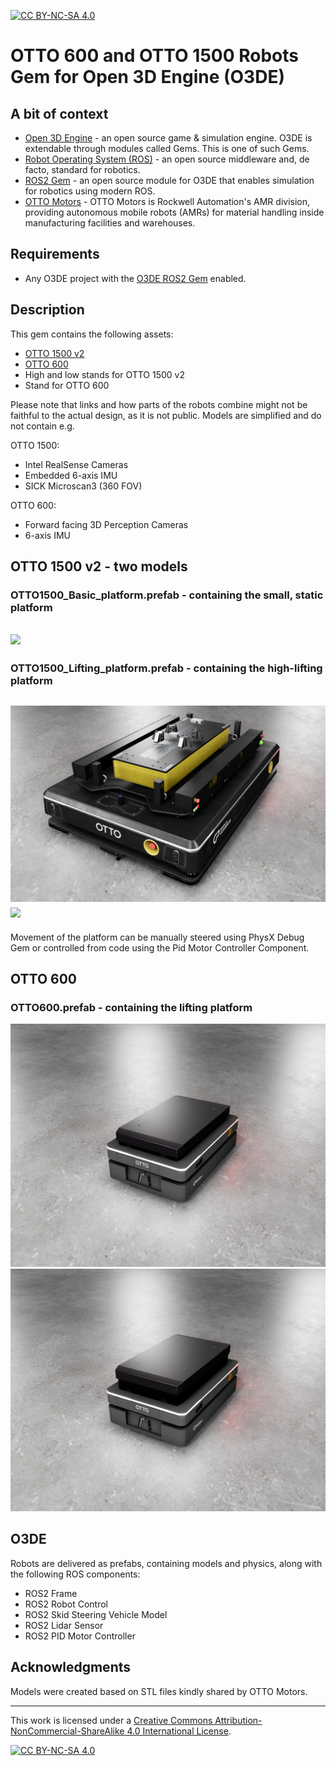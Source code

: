 [![CC BY-NC-SA 4.0][cc-by-nc-sa-shield]][cc-by-nc-sa]

# OTTO 600 and OTTO 1500 Robots Gem for Open 3D Engine (O3DE)

## A bit of context

* [Open 3D Engine](https:://o3de.org) - an open source game & simulation engine. O3DE is extendable through modules called Gems. This is one of such Gems.
* [Robot Operating System (ROS)](https://docs.ros.org/en/rolling/index.html) - an open source middleware and, de facto, standard for robotics.
* [ROS2 Gem](https://github.com/o3de/o3de-extras/tree/development/Gems/ROS2) - an open source module for O3DE that enables simulation for robotics using modern ROS.
* [OTTO Motors](https://ottomotors.com/) - OTTO Motors is Rockwell Automation's AMR division, providing autonomous mobile robots (AMRs) for material handling inside manufacturing facilities and warehouses.

## Requirements
- Any O3DE project with the [O3DE ROS2 Gem](https://github.com/o3de/o3de-extras/tree/development/Gems/ROS2) enabled.

## Description
This gem contains the following assets:
- [OTTO 1500 v2](https://ottomotors.com/1500)
- [OTTO 600](https://ottomotors.com/600)
- High and low stands for OTTO 1500 v2
- Stand for OTTO 600

Please note that links and how parts of the robots combine might not be faithful to the actual design, as it is not public. Models are simplified and do not contain e.g. 

OTTO 1500:
- Intel RealSense Cameras
- Embedded 6-axis IMU
- SICK Microscan3 (360 FOV)

OTTO 600:
- Forward facing 3D Perception Cameras
- 6-axis IMU

## OTTO 1500 v2 - two models

### OTTO1500_Basic_platform.prefab - containing the small, static platform
![](docs/images/OTTO1500_Basic_platform_front.png)
---

### OTTO1500_Lifting_platform.prefab - containing the high-lifting platform
![](docs/images/OTTO1500_Lifting_platform_front.png)
![](docs/images/OTTO1500_Lifting_platform_lift.png)
---
Movement of the platform can be manually steered using PhysX Debug Gem or controlled from code using the Pid Motor Controller Component.

## OTTO 600
### OTTO600.prefab - containing the lifting platform
![](docs/images/OTTO600_front.png)
![](docs/images/OTTO600_front_lift.png)

## O3DE 
Robots are delivered as prefabs, containing models and physics, along with the following ROS components:
- ROS2 Frame
- ROS2 Robot Control
- ROS2 Skid Steering Vehicle Model
- ROS2 Lidar Sensor
- ROS2 PID Motor Controller

## Acknowledgments

Models were created based on STL files kindly shared by OTTO Motors.

---

This work is licensed under a
[Creative Commons Attribution-NonCommercial-ShareAlike 4.0 International License][cc-by-nc-sa].

[![CC BY-NC-SA 4.0][cc-by-nc-sa-image]][cc-by-nc-sa]

[cc-by-nc-sa]: http://creativecommons.org/licenses/by-nc-sa/4.0/
[cc-by-nc-sa-image]: https://licensebuttons.net/l/by-nc-sa/4.0/88x31.png
[cc-by-nc-sa-shield]: https://img.shields.io/badge/License-CC%20BY--NC--SA%204.0-lightgrey.svg
